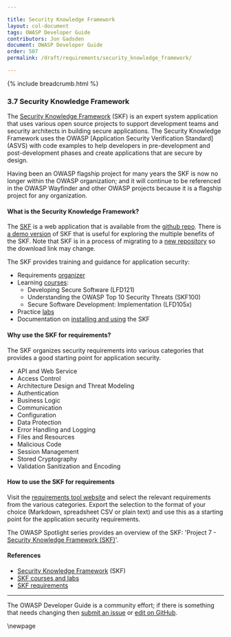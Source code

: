 ```yaml
---

title: Security Knowledge Framework
layout: col-document
tags: OWASP Developer Guide
contributors: Jon Gadsden
document: OWASP Developer Guide
order: 507
permalink: /draft/requirements/security_knowledge_framework/

---
```


{% include breadcrumb.html %}

### 3.7 Security Knowledge Framework

The [Security Knowledge Framework][skf] (SKF) is an expert system application that uses various open source projects
to support development teams and security architects in building secure applications.
The Security Knowledge Framework uses the OWASP [Application Security Verification Standard] (ASVS) with code examples
to help developers in pre-development and post-development phases and create applications that are secure by design.

Having been an OWASP flagship project for many years the SKF is now no longer within the OWASP organization;
and it will continue to be referenced in the OWASP Wayfinder and other OWASP projects
because it is a flagship project for any organization.

#### What is the Security Knowledge Framework?

The [SKF][skf] is a web application that is available from the [github repo][skfinstall].
There is [a demo version][skfdemo] of SKF that is useful for exploring the multiple benefits of the SKF.
Note that SKF is in a process of migrating to a [new repository][skfrepo] so the download link may change.

The SKF provides training and guidance for application security:

* Requirements [organizer][skfreqs]
* Learning [courses][skfdemo]:
  * Developing Secure Software (LFD121)
  * Understanding the OWASP Top 10 Security Threats (SKF100)
  * Secure Software Development: Implementation (LFD105x)
* Practice [labs][skflabs]
* Documentation on [installing and using][skfdocs] the SKF

#### Why use the SKF for requirements?

The SKF organizes security requirements into various categories that provides a good starting point for application security.

* API and Web Service
* Access Control
* Architecture Design and Threat Modeling
* Authentication
* Business Logic
* Communication
* Configuration
* Data Protection
* Error Handling and Logging
* Files and Resources
* Malicious Code
* Session Management
* Stored Cryptography
* Validation Sanitization and Encoding

#### How to use the SKF for requirements

Visit the [requirements tool website][skfreqs] and select the relevant requirements from the various categories.
Export the selection to the format of your choice (Markdown, spreadsheet CSV or plain text)
and use this as a starting point for the application security requirements.

The OWASP Spotlight series provides an overview of the SKF: 'Project 7 - [Security Knowledge Framework (SKF)][spotlight07]'.

#### References

* [Security Knowledge Framework][skf] (SKF)
* [SKF courses and labs][skfdemo]
* [SKF requirements][skfreqs]

----

The OWASP Developer Guide is a community effort; if there is something that needs changing
then [submit an issue][issue0507] or [edit on GitHub][edit0507].

[edit0507]: https://github.com/OWASP/www-project-developer-guide/blob/main/draft/05-requirements/07-skf.md
[issue0507]: https://github.com/OWASP/www-project-developer-guide/issues/new?labels=enhancement&template=request.md&title=Update:%2005-requirements/07-skf
[skf]: https://www.securityknowledgeframework.org/
[skfdemo]: https://secureby.design/
[skfdocs]: https://skf.readme.io/docs/introduction
[skfinstall]: https://github.com/blabla1337/skf-flask/releases
[skflabs]: https://secureby.design/labs
[skfrepo]: https://github.com/Security-Knowledge-Framework
[skfreqs]: https://starfish-app-kd3eo.ondigitalocean.app/
[spotlight07]: https://youtu.be/TFX_ZBy6lNY

\newpage
